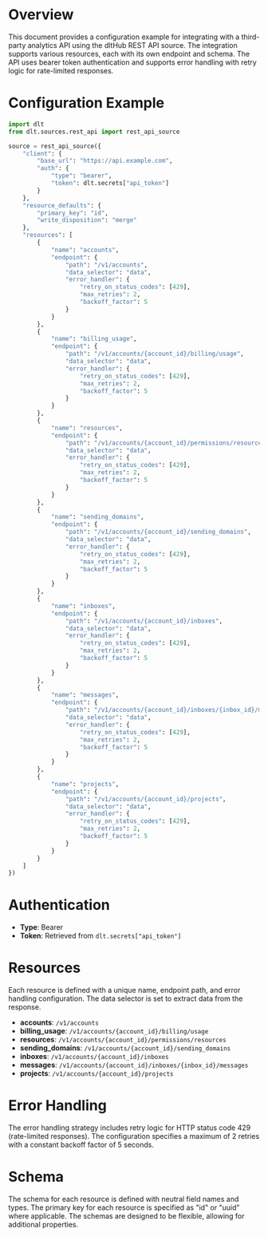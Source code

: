 # Overview

This document provides a configuration example for integrating with a third-party analytics API using the dltHub REST API source. The integration supports various resources, each with its own endpoint and schema. The API uses bearer token authentication and supports error handling with retry logic for rate-limited responses.

# Configuration Example

```python
import dlt
from dlt.sources.rest_api import rest_api_source

source = rest_api_source({
    "client": {
        "base_url": "https://api.example.com",
        "auth": {
            "type": "bearer",
            "token": dlt.secrets["api_token"]
        }
    },
    "resource_defaults": {
        "primary_key": "id",
        "write_disposition": "merge"
    },
    "resources": [
        {
            "name": "accounts",
            "endpoint": {
                "path": "/v1/accounts",
                "data_selector": "data",
                "error_handler": {
                    "retry_on_status_codes": [429],
                    "max_retries": 2,
                    "backoff_factor": 5
                }
            }
        },
        {
            "name": "billing_usage",
            "endpoint": {
                "path": "/v1/accounts/{account_id}/billing/usage",
                "data_selector": "data",
                "error_handler": {
                    "retry_on_status_codes": [429],
                    "max_retries": 2,
                    "backoff_factor": 5
                }
            }
        },
        {
            "name": "resources",
            "endpoint": {
                "path": "/v1/accounts/{account_id}/permissions/resources",
                "data_selector": "data",
                "error_handler": {
                    "retry_on_status_codes": [429],
                    "max_retries": 2,
                    "backoff_factor": 5
                }
            }
        },
        {
            "name": "sending_domains",
            "endpoint": {
                "path": "/v1/accounts/{account_id}/sending_domains",
                "data_selector": "data",
                "error_handler": {
                    "retry_on_status_codes": [429],
                    "max_retries": 2,
                    "backoff_factor": 5
                }
            }
        },
        {
            "name": "inboxes",
            "endpoint": {
                "path": "/v1/accounts/{account_id}/inboxes",
                "data_selector": "data",
                "error_handler": {
                    "retry_on_status_codes": [429],
                    "max_retries": 2,
                    "backoff_factor": 5
                }
            }
        },
        {
            "name": "messages",
            "endpoint": {
                "path": "/v1/accounts/{account_id}/inboxes/{inbox_id}/messages",
                "data_selector": "data",
                "error_handler": {
                    "retry_on_status_codes": [429],
                    "max_retries": 2,
                    "backoff_factor": 5
                }
            }
        },
        {
            "name": "projects",
            "endpoint": {
                "path": "/v1/accounts/{account_id}/projects",
                "data_selector": "data",
                "error_handler": {
                    "retry_on_status_codes": [429],
                    "max_retries": 2,
                    "backoff_factor": 5
                }
            }
        }
    ]
})
```

# Authentication

- **Type**: Bearer
- **Token**: Retrieved from `dlt.secrets["api_token"]`

# Resources

Each resource is defined with a unique name, endpoint path, and error handling configuration. The data selector is set to extract data from the response.

- **accounts**: `/v1/accounts`
- **billing_usage**: `/v1/accounts/{account_id}/billing/usage`
- **resources**: `/v1/accounts/{account_id}/permissions/resources`
- **sending_domains**: `/v1/accounts/{account_id}/sending_domains`
- **inboxes**: `/v1/accounts/{account_id}/inboxes`
- **messages**: `/v1/accounts/{account_id}/inboxes/{inbox_id}/messages`
- **projects**: `/v1/accounts/{account_id}/projects`

# Error Handling

The error handling strategy includes retry logic for HTTP status code 429 (rate-limited responses). The configuration specifies a maximum of 2 retries with a constant backoff factor of 5 seconds.

# Schema

The schema for each resource is defined with neutral field names and types. The primary key for each resource is specified as "id" or "uuid" where applicable. The schemas are designed to be flexible, allowing for additional properties.